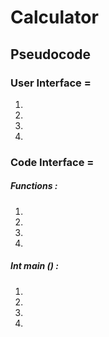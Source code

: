 # Calculator

## Pseudocode

### User Interface =
1. 
2. 
3. 
4. 
### Code Interface = 
##### Functions :
1.
2.
3.
4.
##### Int main () :
1.
2.
3.
4.

